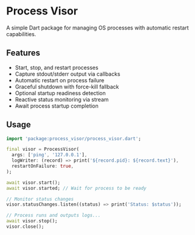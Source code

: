 # Process Visor

A simple Dart package for managing OS processes with automatic restart capabilities.

## Features

- Start, stop, and restart processes
- Capture stdout/stderr output via callbacks
- Automatic restart on process failure
- Graceful shutdown with force-kill fallback
- Optional startup readiness detection
- Reactive status monitoring via stream
- Await process startup completion

## Usage

```dart
import 'package:process_visor/process_visor.dart';

final visor = ProcessVisor(
  args: ['ping', '127.0.0.1'],
  logWriter: (record) => print('${record.pid}: ${record.text}'),
  restartOnFailure: true,
);

await visor.start();
await visor.started; // Wait for process to be ready

// Monitor status changes
visor.statusChanges.listen((status) => print('Status: $status'));

// Process runs and outputs logs...
await visor.stop();
visor.close();
```
